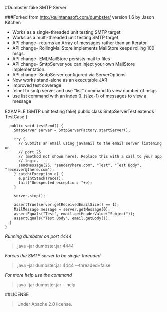 #Dumbster fake SMTP Server

###Forked from http://quintanasoft.com/dumbster/ version 1.6 by Jason Kitchen

* Works as a single-threaded unit testing SMTP target
* Works as a multi-threaded unit testing SMTP target
* API change- returns an Array of messages rather than an Iterator
* API change- RollingMailStore implements MailStore keeps rolling 100 msgs.
* API change- EMLMailStore persists mail to files
* API change- SmtpServer you can inject your own MailStore implementation.
* API change- SmtpServer configured via ServerOptions
* Now works stand-alone as an executable JAR
* Improved test coverage
* telnet to smtp server and use "list" command to view number of msgs
* use list command with an index 0..(size-1) of messages to view a message

EXAMPLE (SMTP unit testing fake)
public class SmtpServerTest extends TestCase {
```
  public void testSend() {
    SmtpServer server = SmtpServerFactory.startServer();

    try {
      // Submits an email using javamail to the email server listening on
      // port 25 
      // (method not shown here). Replace this with a call to your app
      // logic.
      sendMessage(25, "sender@here.com", "Test", "Test Body",
"receiver@there.com");
    } catch(Exception e) {
      e.printStackTrace();
      fail("Unexpected exception: "+e);
    }

    server.stop();

    assertTrue(server.getReceivedEmailSize() == 1);
    MailMessage message = server.getMessage(0);
    assertEquals("Test", email.getHeaderValue("Subject"));
    assertEquals("Test Body", email.getBody());	
  }  
}
```

*Running dumbster on port 4444*
> java -jar dumbster.jar 4444

*Forces the SMTP server to be single-threaded*
> java -jar dumbster.jar 4444 --threaded=false

*For more help use the command*
> java -jar dumbster.jar --help



##LICENSE
> Under Apache 2.0 license.
